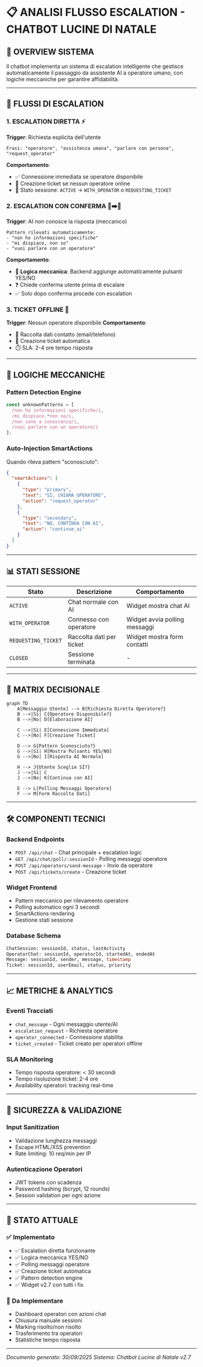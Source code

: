 # 📋 ANALISI FLUSSO ESCALATION - CHATBOT LUCINE DI NATALE

## 🎯 OVERVIEW SISTEMA

Il chatbot implementa un sistema di escalation intelligente che gestisce automaticamente il passaggio da assistente AI a operatore umano, con logiche meccaniche per garantire affidabilità.

---

## 🔄 FLUSSI DI ESCALATION

### 1. **ESCALATION DIRETTA** ⚡
**Trigger**: Richiesta esplicita dell'utente
```
Frasi: "operatore", "assistenza umana", "parlare con persona", "request_operator"
```
**Comportamento**:
- ✅ Connessione immediata se operatore disponibile
- 📱 Creazione ticket se nessun operatore online
- 🔄 Stato sessione: `ACTIVE` → `WITH_OPERATOR` o `REQUESTING_TICKET`

### 2. **ESCALATION CON CONFERMA** 🤖➡️👤
**Trigger**: AI non conosce la risposta (meccanico)
```
Pattern rilevati automaticamente:
- "non ho informazioni specifiche"
- "mi dispiace, non so"
- "vuoi parlare con un operatore"
```
**Comportamento**:
- 🔧 **Logica meccanica**: Backend aggiunge automaticamente pulsanti YES/NO
- ❓ Chiede conferma utente prima di escalare
- ✅ Solo dopo conferma procede con escalation

### 3. **TICKET OFFLINE** 📧
**Trigger**: Nessun operatore disponibile
**Comportamento**:
- 📝 Raccolta dati contatto (email/telefono)
- 🎫 Creazione ticket automatica
- ⏱️ SLA: 2-4 ore tempo risposta

---

## 🔧 LOGICHE MECCANICHE

### **Pattern Detection Engine**
```javascript
const unknownPatterns = [
  /non ho informazioni specifiche/i,
  /mi dispiace.*non so/i,
  /non sono a conoscenza/i,
  /vuoi parlare con un operatore/i
];
```

### **Auto-Injection SmartActions**
Quando rileva pattern "sconosciuto":
```json
{
  "smartActions": [
    {
      "type": "primary",
      "text": "SÌ, CHIAMA OPERATORE", 
      "action": "request_operator"
    },
    {
      "type": "secondary",
      "text": "NO, CONTINUA CON AI",
      "action": "continue_ai"
    }
  ]
}
```

---

## 📊 STATI SESSIONE

| Stato | Descrizione | Comportamento |
|-------|-------------|---------------|
| `ACTIVE` | Chat normale con AI | Widget mostra chat AI |
| `WITH_OPERATOR` | Connesso con operatore | Widget avvia polling messaggi |
| `REQUESTING_TICKET` | Raccolta dati per ticket | Widget mostra form contatti |
| `CLOSED` | Sessione terminata | - |

---

## 🔀 MATRIX DECISIONALE

```mermaid
graph TD
    A[Messaggio Utente] --> B{Richiesta Diretta Operatore?}
    B -->|Sì| C{Operatore Disponibile?}
    B -->|No| D[Elaborazione AI]
    
    C -->|Sì| E[Connessione Immediata]
    C -->|No| F[Creazione Ticket]
    
    D --> G{Pattern Sconosciuto?}
    G -->|Sì| H[Mostra Pulsanti YES/NO]
    G -->|No| I[Risposta AI Normale]
    
    H --> J{Utente Sceglie SÌ?}
    J -->|Sì| C
    J -->|No| K[Continua con AI]
    
    E --> L[Polling Messaggi Operatore]
    F --> M[Form Raccolta Dati]
```

---

## 🛠️ COMPONENTI TECNICI

### **Backend Endpoints**
- `POST /api/chat` - Chat principale + escalation logic
- `GET /api/chat/poll/:sessionId` - Polling messaggi operatore
- `POST /api/operators/send-message` - Invio da operatore
- `POST /api/tickets/create` - Creazione ticket

### **Widget Frontend**
- Pattern meccanico per rilevamento operatore
- Polling automatico ogni 3 secondi
- SmartActions rendering
- Gestione stati sessione

### **Database Schema**
```sql
ChatSession: sessionId, status, lastActivity
OperatorChat: sessionId, operatorId, startedAt, endedAt  
Message: sessionId, sender, message, timestamp
Ticket: sessionId, userEmail, status, priority
```

---

## 📈 METRICHE & ANALYTICS

### **Eventi Tracciati**
- `chat_message` - Ogni messaggio utente/AI
- `escalation_request` - Richiesta operatore
- `operator_connected` - Connessione stabilita
- `ticket_created` - Ticket creato per operatori offline

### **SLA Monitoring**
- Tempo risposta operatore: < 30 secondi
- Tempo risoluzione ticket: 2-4 ore
- Availability operatori: tracking real-time

---

## 🔐 SICUREZZA & VALIDAZIONE

### **Input Sanitization**
- Validazione lunghezza messaggi
- Escape HTML/XSS prevention
- Rate limiting: 10 req/min per IP

### **Autenticazione Operatori**
- JWT tokens con scadenza
- Password hashing (bcrypt, 12 rounds)
- Session validation per ogni azione

---

## 🚀 STATO ATTUALE

### ✅ **Implementato**
- ✅ Escalation diretta funzionante
- ✅ Logica meccanica YES/NO 
- ✅ Polling messaggi operatore
- ✅ Creazione ticket automatica
- ✅ Pattern detection engine
- ✅ Widget v2.7 con tutti i fix

### 🔄 **Da Implementare** 
- Dashboard operatori con azioni chat
- Chiusura manuale sessioni
- Marking risolto/non risolto
- Trasferimento tra operatori
- Statistiche tempo risposta

---

*Documento generato: 30/09/2025*
*Sistema: Chatbot Lucine di Natale v2.7*